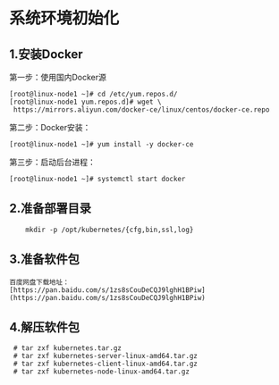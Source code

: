 
# 系统环境初始化

## 1.安装Docker

第一步：使用国内Docker源
```
[root@linux-node1 ~]# cd /etc/yum.repos.d/
[root@linux-node1 yum.repos.d]# wget \
 https://mirrors.aliyun.com/docker-ce/linux/centos/docker-ce.repo
 ```

第二步：Docker安装：
```
[root@linux-node1 ~]# yum install -y docker-ce
```

第三步：启动后台进程：
```
[root@linux-node1 ~]# systemctl start docker
```

## 2.准备部署目录
```
    mkdir -p /opt/kubernetes/{cfg,bin,ssl,log}
```

## 3.准备软件包
```
百度网盘下载地址：
[https://pan.baidu.com/s/1zs8sCouDeCQJ9lghH1BPiw](https://pan.baidu.com/s/1zs8sCouDeCQJ9lghH1BPiw)
```

## 4.解压软件包
```
 # tar zxf kubernetes.tar.gz 
 # tar zxf kubernetes-server-linux-amd64.tar.gz 
 # tar zxf kubernetes-client-linux-amd64.tar.gz
 # tar zxf kubernetes-node-linux-amd64.tar.gz
```




